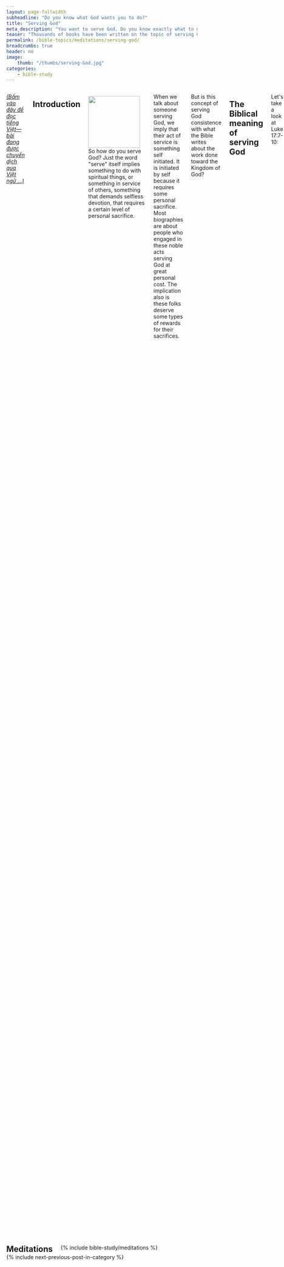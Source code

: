 ```yaml
---
layout: page-fullwidth
subheadline: "Do you know what God wants you to do?"
title: "Serving God"
meta_description: "You want to serve God. Do you know exactly what to do? What does God say about serving Him?"
teaser: "Thousands of books have been written on the topic of serving God. Those who seem to be doing something in some ministries believe that they're serving God. Those who write books on serving God believe that they served God. What about the rest of those who are at the receiving ends of the various teachings, how do they know what to do?"
permalink: /bible-topics/meditations/serving-god/
breadcrumbs: true
header: no
image:
    thumb: "/thumbs/serving-God.jpg"
categories:
    - bible-study
---
```

<!--more-->

<div class="row">
<div class="medium-8 columns" markdown="1">

<!-- ##################### FIRST PARAGRAPH ################### -->

<em><a href="{{ site.baseurl }}/hoc-kinh-thanh/suy-gam/hau-viec-chua/">(Bấm vào đây để đọc tiếng Việt&mdash;bài đang được chuyển dịch qua Việt ngữ ...)</a></em>

## Introduction

<div>
<p>
<img alt src="{{ site.baseurl }}/images/serving-God.jpg" style="border: 0px none; margin: 7px 15px 0px 0px; max-width: 100%; height: 136px; padding: 0px; float: left;">
So how do you serve God? Just the word "serve" itself implies something to do with spiritual things, or something in service of others, something that demands selfless devotion, that requires a certain level of personal sacrifice.
</p>
</div>

<!-- ##################### end FIRST PARAGRAPH ################### -->

When we talk about someone serving God, we imply that their act of service is something self initiated. It is initiated by self because it requires some personal sacrifice. Most biographies are about people who engaged in these noble acts serving God at great personal cost. The implication also is these folks deserve some types of rewards for their sacrifices.

But is this concept of serving God consistence with what the Bible writes about the work done toward the Kingdom of God?

## The Biblical meaning of serving God

Let's take a look at Luke 17:7-10:

> <sup>7</sup>“Would any one of you say to your slave who comes in from the field after plowing or shepherding sheep, ‘Come at once and sit down for a meal’? <sup>8</sup>Won’t the master instead say to him, ‘Get my dinner ready, and make yourself ready to serve me while I eat and drink. Then you may eat and drink’? <sup>9</sup>He won’t thank the slave because he did what he was told, will he? <sup>10</sup>So you too, when you have done everything you were commanded to do, should say, ‘We are slaves undeserving of special praise; we have only done what was our duty.’” (Luke 17:7-10)

Normally we think of serving God as a voluntary and optional action. like serving a community by volunteering to work at a local food bank, or other non-profit organization. But here it appears the work involved is not the same, it's neither voluntary nor optional, but it's from a sense of duty, from a slave to his master. The work is expected of the slave. Therefore he's not entitled to a reward, and of course not even a single praise. And since this work is required of the slave, it is not the same thing as a noble act of service we commonly refer to in church teaching.

Let's study another example of service in the parable of the vineyard workers.

>  <sup>1</sup>"For the kingdom of heaven is like a landowner who went out early in the morning to hire workers for his vineyard.  <sup>2</sup>And after agreeing with the workers for the standard wage, he sent them into his vineyard.  <sup>3</sup>When it was about nine o'clock in the morning, he went out again and saw others standing around in the marketplace without work.  <sup>4</sup>He said to them, 'You go into the vineyard too, and I will give you whatever is right.'  <sup>5</sup>So they went. When he went out again about noon and three o'clock that afternoon, he did the same thing.  <sup>6</sup>And about five o'clock that afternoon he went out and found others standing around, and said to them, 'Why are you standing here all day without work?'  <sup>7</sup>They said to him, 'Because no one hired us.' He said to them, 'You go and work in the vineyard too.'  <sup>8</sup>When it was evening the owner of the vineyard said to his manager, 'Call the workers and give the pay starting with the last hired until the first.'  <sup>9</sup>When those hired about five o'clock came, each received a full day's pay.  <sup>10</sup>And when those hired first came, they thought they would receive more. But each one also received the standard wage.  <sup>11</sup>When they received it, they began to complain against the landowner,  <sup>12</sup>saying, 'These last fellows worked one hour, and you have made them equal to us who bore the hardship and burning heat of the day.'  <sup>13</sup>And the landowner replied to one of them, 'Friend, I am not treating you unfairly. Didn't you agree with me to work for the standard wage?  <sup>14</sup>Take what is yours and go. I want to give to this last man the same as I gave to you.  <sup>15</sup>Am I not permitted to do what I want with what belongs to me? Or are you envious because I am generous?'  <sup>16</sup>So the last will be first, and the first last." (Matthew 20:1-16)

Since it is the same Jesus who told this parable as the one who told the story in Luke 17, we must think of these works as the same type: work a slave performed for his master. The way the vineyard owner pays the workers shows a consistency in this master/slave relationship. Equal pays mean neither rewards or praises toward the slaves. It's probably not even a salary, because if it were, it would have been proportional to the amount of work performed. Then what is this payment for if it is none of these: reward, or salary? It's probably for what they need for food, clothing, etc.

If we are to combine both these stories into one, the meaning of serving God might be like this: there is no voluntary or optional service&mdash;because of the slave/master relationship, but there is one assigned to each according to the will of the Lord, and since it's is not voluntary, there is no reward, or praise, or even a salary.

A little clarification is needed here. Though we now relate to God through Christ as sons and daughters, the meaning of service remains the same if grace is the foundation of all areas of the Christian life. In order for the work or service to be grace based, it can neither be voluntary nor optional, but it is something God has already prepared for each person according to the riches of His grace. This puts all who might be in the service of the King, or even those who might not appears to be in any kind of service, to be on an equal footing. God will assign each one according to his great wisdom. This also make irrelevant the exhortation to serve God, because if God pre-ordain, and "impose" the work on his slave&mdash;a figure of speech, what need is there for exhortation? Can you not do the work that God has pre-ordained for you? Could Moses, Jonah, or Paul resist the work that God had planned for them?

Might we then venture to say that voluntary, self-initiated work is not accepted at all in the kingdom of God? The answer to this question is key to understanding service, or ministries, or anything done in the name of Christ.

## Work, or service, explained through grace

Let us review the familiar passage of Ephesians 2:8-10.

> <sup>8</sup>For by grace you are saved through faith, and this is not from yourselves, it is the gift of God;  <sup>9</sup>it is not from works, so that no one can boast.  <sup>10</sup>For we are his workmanship, having been created in Christ Jesus for good works that God prepared beforehand so we may do them (Ephesians 2:8-10).

We often stop short at verse 9, but verse 10 gives is a definition of service that comes as a result of God's grace. The good works are prepared ahead of time by God to those are called on the basis of His grace. As it is said earlier, in order for the works to be grace based, it can neither be voluntary nor optional, so therefore there will be neither reward nor praises. This takes a way all reason for boasting of personal piety. The "imposing" of pre-ordained work on a believer is actually an amazing act of God's grace, because it takes away the confusion of trying to figure out what one must do to serve God, but instead it gives one the peace of mind to wait upon God until He revealed to them what they must do. No exhortation needed.

## Slave to righteousness

There is an amazing passage in Romans 6 where Paul used the imagery of slavery to show the transition from sin to righteousness which we may use to further explain that serving God is neither voluntary nor optional.

> <sup>17</sup>But thanks be to God that though you were slaves to sin, you obeyed from the heart that pattern of teaching you were entrusted to,  <sup>18</sup>and having been freed from sin, you became enslaved to righteousness (Romans 6:17-18).

Notice the transition from slavery to sin to slavery to righteousness.

Let us talk about slavery to sin. Paul stated it as a matter of fact, that we were slaves to sin. In the slave/master relationship there is nothing optional, but everything is forcefully compelled upon the one at the receiving end, the slaves. Can a slave defy his master? No. Can a slave say to his master: Look, I'm serving you from the goodness of my heart, from my freedom to serve, not because I have to, but because I want to? No. Death will be the ultimate consequence if he does not do what is required of him.

Paul must have use the term "slavery" to show the irresistibility of good works that result from slavery to righteouness. Just as irresistible as sin is to the one enslaved to it, so is good works to the one who is enslaved to righteousness. We must understand that Paul is using this analogy to explain the irresistible power of grace in the lives of those who are in Christ to do good work. All this again removes the idea that good works done in the name of Christ are something initiated by self on a voluntary basis, where each person decides for himself what, where, when, and how to serve God. Absolutely not, the works are already prepared ahead of time by God from everlasting. No encouragement, nor any exhortation, needed. As a matter of fact, encouragement or exhortation from men may actually interfere or confuse the minds of the ones that God already had a plan for.

Paul expressed this slave/master relationship in another way in Romans

<p class="blockquote">"For I do not do the good I want to do, but the evil I do not want to do--this I keep on doing." (Romans 7:19)</p>

## The question of free will

Someone may raise the issue of free will, to counter the argument raised by this writing, that the service unto God must be volitional and self-initiated for it to have any value. At first glance this appears to be a proper motivation to serve God, to serve Him from the freedom of grace instead of the conditional requirement of the law.

This is where things get very interesting. At this point we can define not two, but three, types of service: one based on free will, one based on the requirement of a law, and one proposed by this article that it is predetermined and ordained by God ahead of time.

The service that almost everyone embraces here is one that is volitional and self-initiated, it appears to be most noble and seems to be in accordance with the principle of salvation by grace and through faith. But is such service, though volitional, pure in motivation? Isn't there the slightest hint of desire for praise or rewards?

No one's good work is completely free from even the slightest hint of selfish motivation. Jeremiah 17:9 says that the human heart is deceitful above all things. Isaiah spoke these words from God: <em>"All of us have become like one who is unclean, and all our righteous acts are like filthy rags; we all shrivel up like a leaf, and like the wind our sins sweep us away (Isaiah 64:6)."</em>

Therefore the only way for a service to count toward God's kingdom is it must come from outside the person who performs the service so that rewards or praises on the basis of merit can be ruled out.

## Conclusion

> <sup>8</sup>For by grace you are saved through faith, and this is not from yourselves, it is the gift of God;  <sup>9</sup>it is not from works, so that <u>no one can boast</u>.  <sup>10</sup>For we are his workmanship, having been created in Christ Jesus for <u>good works that God prepared beforehand</u> so we may do them (Ephesians 2:8-10).

Romans 11:6 says that if any aspect of our relationship with God is by works then grace is no longer grace. Therefore boasting has no place in a grace-based relationship. No one works more than others because it is God who prepared the task for each person before hand. The "slave to righteousness (Romans 6:18)" concept though appears negative but it is the marvelous thing from the mind of God as part of the whole grace package. People are set free from the nagging question of whether they have done all they could to serve God. They rest in the all sufficiency of the Cross of Christ and trust that God already has a plan for each one to serve Him. In this sense, there is no need for "Serving God" as a topic for any book or sermon, except for one like this article which attempts to show that such topic is not needed at all.

{% include bible-study/bible-study-footer %}
</div><!-- /.medium-8.columns -->
<div class="bible-index medium-4 columns">

<h2 style="margin: 0px">Meditations</h2>
        {% include bible-study/meditations %}
</div><!-- /.medium-4.columns -->
</div><!-- /.row -->

<div class="small-12" style="padding: 0px; border-bottom: none;">
    {% include next-previous-post-in-category %}
</div>

